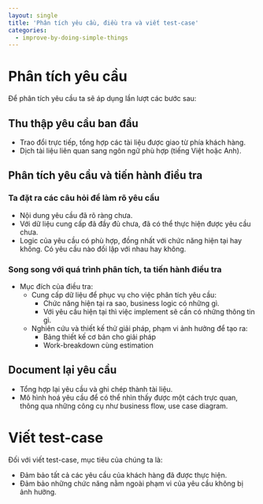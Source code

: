 ```yaml
---
layout: single
title: 'Phân tích yêu cầu, điều tra và viết test-case'
categories:
  - improve-by-doing-simple-things
---
```


# Phân tích yêu cầu

Để phân tích yêu cầu ta sẽ áp dụng lần lượt các bước sau:

## Thu thập yêu cầu ban đầu

- Trao đổi trực tiếp, tổng hợp các tài liệu được giao từ phía khách hàng.
- Dịch tài liệu liên quan sang ngôn ngữ phù hợp (tiếng Việt hoặc Anh).

## Phân tích yêu cầu và tiến hành điều tra

### Ta đặt ra các câu hỏi để làm rõ yêu cầu

- Nội dung yêu cầu đã rõ ràng chưa.
- Với dữ liệu cung cấp đã đầy đủ chưa, đã có thể thực hiện được yêu cầu chưa.
- Logic của yêu cầu có phù hợp, đồng nhất với chức năng hiện tại hay không. Có yêu cầu nào đối lập với nhau hay không.

### Song song với quá trình phân tích, ta tiến hành điều tra

- Mục đích của điều tra:
  - Cung cấp dữ liệu để phục vụ cho việc phân tích yêu cầu:
    - Chức năng hiện tại ra sao, business logic có những gì.
    - Với yêu cầu hiện tại thì việc implement sẽ cần có những thông tin gì.
  - Nghiên cứu và thiết kế thử giải pháp, phạm vi ảnh hưởng để tạo ra:
    - Bảng thiết kế cơ bản cho giải pháp
    - Work-breakdown cùng estimation

## Document lại yêu cầu

- Tổng hợp lại yêu cầu và ghi chép thành tài liệu.
- Mô hình hoá yêu cầu để có thể nhìn thấy được một cách trực quan, thông qua những công cụ như business flow, use case diagram.

# Viết test-case

Đối với viết test-case, mục tiêu của chúng ta là:

- Đảm bảo tất cả các yêu cầu của khách hàng đã được thực hiện.
- Đảm bảo những chức năng nằm ngoài phạm vi của yêu cầu không bị ảnh hưởng.
